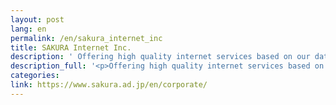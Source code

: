 ```yaml
---
layout: post
lang: en
permalink: /en/sakura_internet_inc
title: SAKURA Internet Inc.
description: ' Offering high quality internet services based on our data centers like housing, hosting, IoT platform. '
description_full: '<p>Offering high quality internet services based on our data centers like housing, hosting, IoT platform.</p>'
categories: 
link: https://www.sakura.ad.jp/en/corporate/
---
```

